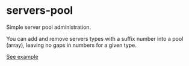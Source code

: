 # servers-pool

Simple server pool administration.

You can add and remove servers types with a suffix number into a pool (array), leaving no gaps in numbers for a given type.

[See example](allocator.rest)
